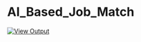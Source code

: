 # AI_Based_Job_Match


[![View Output](https://img.shields.io/badge/VIEW-OUTPUT-blue?style=for-the-badge)](https://github.com/GLathika/AI_Based_Job_Match.git)
